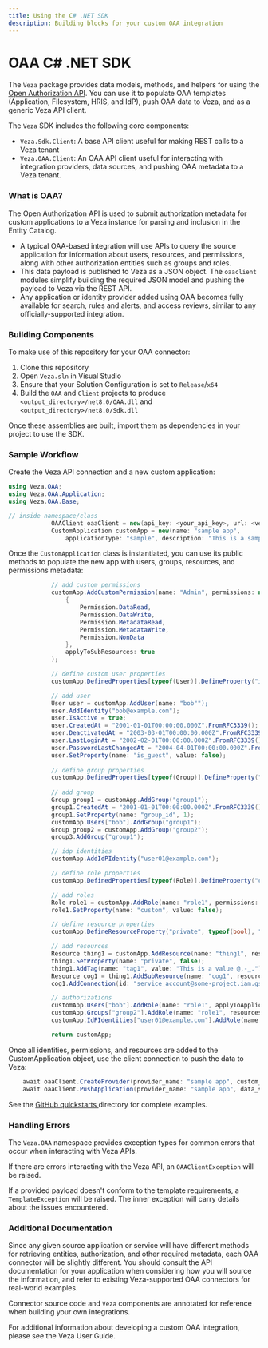 ```yaml
---
title: Using the C# .NET SDK
description: Building blocks for your custom OAA integration
---
```


# OAA C# .NET SDK
The `Veza` package provides data models, methods, and helpers for using the [Open Authorization API](https://github.com/Veza). You can use it to populate OAA templates (Application, Filesystem, HRIS, and IdP), push OAA data to Veza, and as a generic Veza API client.

The `Veza` SDK includes the following core components:

* `Veza.Sdk.Client`: A base API client useful for making REST calls to a Veza tenant
* `Veza.OAA.Client`: An OAA API client useful for interacting with integration providers, data sources, and pushing OAA metadata to a Veza tenant.

### What is OAA?

The Open Authorization API is used to submit authorization metadata for custom applications to a Veza instance for parsing and inclusion in the Entity Catalog.

- A typical OAA-based integration will use APIs to query the source application for information about users, resources, and permissions, along with other authorization entities such as groups and roles.
- This data payload is published to Veza as a JSON object. The `oaaclient` modules simplify building the required JSON model and pushing the payload to Veza via the REST API.
- Any application or identity provider added using OAA becomes fully available for search, rules and alerts, and access reviews, similar to any officially-supported integration.

### Building Components

To make use of this repository for your OAA connector:
1. Clone this repository
2. Open `Veza.sln` in Visual Studio
3. Ensure that your Solution Configuration is set to `Release`/`x64`
4. Build the `OAA` and `Client` projects to produce `<output_directory>/net8.0/OAA.dll` and `<output_directory>/net8.0/Sdk.dll`

Once these assemblies are built, import them as dependencies in your project to use the SDK.

### Sample Workflow

Create the Veza API connection and a new custom application:

```c#
using Veza.OAA;
using Veza.OAA.Application;
using Veza.OAA.Base;

// inside namespace/class
            OAAClient oaaClient = new(api_key: <your_api_key>, url: <veza_tenant_url>);
            CustomApplication customApp = new(name: "sample app",
                applicationType: "sample", description: "This is a sample application");
```

Once the `CustomApplication` class is instantiated, you can use its public methods to populate the new app with users, groups, resources, and permissions metadata:

```c#
            // add custom permissions
            customApp.AddCustomPermission(name: "Admin", permissions: new List<Permission>
                {
                    Permission.DataRead,
                    Permission.DataWrite,
                    Permission.MetadataRead,
                    Permission.MetadataWrite,
                    Permission.NonData
                }, 
                applyToSubResources: true
            );

            // define custom user properties
            customApp.DefinedProperties[typeof(User)].DefineProperty("is_guest", typeof(bool));

            // add user
            User user = customApp.AddUser(name: "bob"");
            user.AddIdentity("bob@example.com");
            user.IsActive = true;
            user.CreatedAt = "2001-01-01T00:00:00.000Z".FromRFC3339();
            user.DeactivatedAt = "2003-03-01T00:00:00.000Z".FromRFC3339();
            user.LastLoginAt = "2002-02-01T00:00:00.000Z".FromRFC3339();
            user.PasswordLastChangedAt = "2004-04-01T00:00:00.000Z".FromRFC3339();
            user.SetProperty(name: "is_guest", value: false);
 
            // define group properties
            customApp.DefinedProperties[typeof(Group)].DefineProperty("group_id", typeof(int));
            
            // add group
            Group group1 = customApp.AddGroup("group1");
            group1.CreatedAt = "2001-01-01T00:00:00.000Z".FromRFC3339();
            group1.SetProperty(name: "group_id", 1);
            customApp.Users["bob"].AddGroup("group1");
            Group group2 = customApp.AddGroup("group2");
            group3.AddGroup("group1");

            // idp identities
            customApp.AddIdPIdentity("user01@example.com");

            // define role properties
            customApp.DefinedProperties[typeof(Role)].DefineProperty("custom", typeof(bool));

            // add roles
            Role role1 = customApp.AddRole(name: "role1", permissions: new List<string> { "all", "Admin", "Manage_Thing" });
            role1.SetProperty(name: "custom", value: false);

            // define resource properties
            customApp.DefineResourceProperty("private", typeof(bool), "thing");

            // add resources
            Resource thing1 = customApp.AddResource(name: "thing1", resourceType: "thing", description: "thing1");
            thing1.SetProperty(name: "private", false);
            thing1.AddTag(name: "tag1", value: "This is a value @,-_.");
            Resource cog1 = thing1.AddSubResource(name: "cog1", resourceType: "cog");
            cog1.AddConnection(id: "service_account@some-project.iam.gserviceaccount.com", nodeType: "GoogleCloudServiceAccount");

            // authorizations
            customApp.Users["bob"].AddRole(name: "role1", applyToApplication: true);
            customApp.Groups["group2"].AddRole(name: "role1", resources: new List<Resource> { thing1 });
            customApp.IdPIdentities["user01@example.com"].AddRole(name: "role1", applyToApplication: true);

            return customApp;
```

Once all identities, permissions, and resources are added to the CustomApplication object, use the client connection to push the data to Veza:

```c#
    await oaaClient.CreateProvider(provider_name: "sample app", custom_template: "application");
    await oaaClient.PushApplication(provider_name: "sample app", data_source_name: "sample app 1", customApp);
```

See the [GitHub quickstarts ](https://github.com/Veza/oaa-community/tree/main/quickstarts) directory for complete examples.

### Handling Errors

The `Veza.OAA` namespace provides exception types for common errors that occur when interacting with Veza APIs.

If there are errors interacting with the Veza API, an `OAAClientException` will be raised.

If a provided payload doesn't conform to the template requirements, a `TemplateException` will be raised. The inner exception will carry details about the issues encountered.

### Additional Documentation

Since any given source application or service will have different methods for retrieving entities, authorization, and other required metadata, each OAA connector will be slightly different. You should consult the API documentation for your application when considering how you will source the information, and refer to existing Veza-supported OAA connectors for real-world examples.

Connector source code and `Veza` components are annotated for reference when building your own integrations.

For additional information about developing a custom OAA integration, please see the Veza User Guide.
